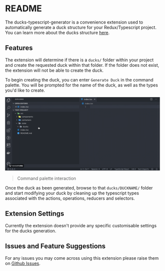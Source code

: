 # README

The ducks-typescript-generator is a convenience extension used to automatically generate a duck structure for your Redux/Typescript project. You can learn more about the ducks structure [here](https://github.com/erikras/ducks-modular-redux).

## Features

The extension will determine if there is a `ducks/` folder within your project and create the requested duck within that folder. If the folder does not exist, the extension will not be able to create the duck.

To begin creating the duck, you can enter `Generate Duck` in the command palette. You will be prompted for the name of the duck, as well as the types you'd like to create.


![Command](images/overview.gif)

> Command palette interaction

Once the duck as been generated, browse to that `ducks/DUCKNAME/` folder and start modifying your duck by cleaning up the typescript types associated with the actions, operations, reducers and selectors.

## Extension Settings

Currently the extension doesn't provide any specific customisable settings for the ducks generation.

## Issues and Feature Suggestions

For any issues you may come across using this extension please raise them on [Github Issues](https://github.com/Bespohk/vscode-ducks-typescript-generator/issues).
